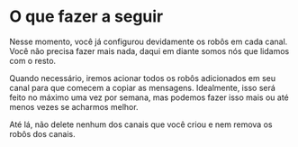 # O que fazer a seguir

Nesse momento, você já configurou devidamente os robôs em cada canal. Você não precisa fazer mais nada, daqui em diante somos nós que lidamos com o resto.

Quando necessário, iremos acionar todos os robôs adicionados em seu canal para que comecem a copiar as mensagens. Idealmente, isso será feito no máximo uma vez por semana, mas podemos fazer isso mais ou até menos vezes se acharmos melhor.

Até lá, não delete nenhum dos canais que você criou e nem remova os robôs dos canais.